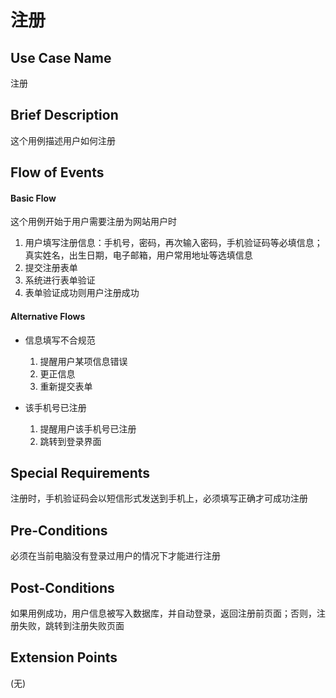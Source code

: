 注册
====

## Use Case Name

注册

## Brief Description

这个用例描述用户如何注册

## Flow of Events

#### Basic Flow

这个用例开始于用户需要注册为网站用户时

1. 用户填写注册信息：手机号，密码，再次输入密码，手机验证码等必填信息；真实姓名，出生日期，电子邮箱，用户常用地址等选填信息
2. 提交注册表单
3. 系统进行表单验证
4. 表单验证成功则用户注册成功

#### Alternative Flows

- 信息填写不合规范

	1. 提醒用户某项信息错误
	2. 更正信息
	3. 重新提交表单

- 该手机号已注册

	1. 提醒用户该手机号已注册
	2. 跳转到登录界面

## Special Requirements

注册时，手机验证码会以短信形式发送到手机上，必须填写正确才可成功注册

## Pre-Conditions

必须在当前电脑没有登录过用户的情况下才能进行注册

## Post-Conditions

如果用例成功，用户信息被写入数据库，并自动登录，返回注册前页面；否则，注册失败，跳转到注册失败页面

## Extension Points

(无)
